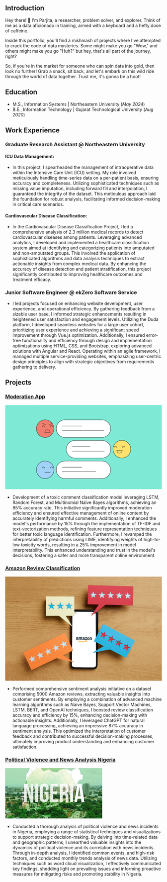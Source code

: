 
## Introduction
Hey there! 👋 I'm Parjita, a researcher, problem solver, and explorer. Think of me as a data aficionado in training, armed with a keyboard and a hefty dose of caffeine.

Inside this portfolio, you'll find a mishmash of projects where I've attempted to crack the code of data mysteries. Some might make you go "Wow," and others might make you go "Huh?" but hey, that's all part of the journey, right?

So, if you're in the market for someone who can spin data into gold, then look no further! Grab a snack, sit back, and let's embark on this wild ride through the world of data together. Trust me, it's gonna be a hoot!

## Education
					       		
- M.S., Information Systems | Northeastern University (_May 2024_)	 			        		
- B.E., Information Technology | Gujarat Technological University (_Aug 2020_)

## Work Experience

### Graduate Research Assistant  @ Northeastern University
#### ICU Data Management:
- In this project, I spearheaded the management of intraoperative data within the Intensive Care Unit (ICU) setting. My role involved meticulously handling time-series data on a per-patient basis, ensuring 
  accuracy and completeness. Utilizing sophisticated techniques such as missing value imputation, including forward fill and interpolation, I guaranteed the integrity of the dataset. This meticulous approach laid 
  the foundation for robust analysis, facilitating informed decision-making in critical care scenarios.

#### Cardiovascular Disease Classification:
- In the Cardiovascular Disease Classification Project, I led a comprehensive analysis of 2.3 million medical records to detect cardiovascular diseases among patients. Leveraging advanced analytics, I developed 
  and implemented a healthcare classification system aimed at identifying and categorizing patients into amputated and non-amputated groups. This involved the application of sophisticated algorithms and data 
  analysis techniques to extract actionable insights from complex medical data. By enhancing the accuracy of disease detection and patient stratification, this project significantly contributed to improving 
  healthcare outcomes and treatment efficacy.

### Junior Software Engineer @ ekZero Software Service
- I led projects focused on enhancing website development, user experience, and operational efficiency. By gathering feedback from a sizable user base, I informed strategic enhancements resulting in heightened user satisfaction and engagement levels. Utilizing the Duda platform, I developed seamless websites for a large user cohort, prioritizing user experience and achieving a significant speed improvement through Vue.js optimization. Additionally, I ensured error-free functionality and efficiency through design and implementation optimizations using HTML, CSS, and Bootstrap, exploring advanced solutions with Angular and React. Operating within an agile framework, I managed multiple service-providing websites, emphasizing user-centric design principles to align with strategic objectives from requirements gathering to delivery.

## Projects

### [Moderation App](https://github.com/ParjitaMunshi/Moderation-Application)
![Moderation App](/images/moderation_app.png)
- Development of a toxic comment classification model leveraging LSTM, Random Forest, and Multinomial Naïve Bayes algorithms, achieving an 85% accuracy rate. This initiative significantly improved moderation efficiency and ensured effective management of online content by accurately identifying harmful comments. Additionally, I enhanced the model's performance by 15% through the implementation of TF-IDF and text-vectorization methods, refining feature representation techniques for better toxic language identification. Furthermore, I revamped the interpretability of predictions using LIME, identifying weights of high-to-low toxicity words, resulting in a 25% improvement in model interpretability. This enhanced understanding and trust in the model's decisions, fostering a safer and more transparent online environment.

### [Amazon Review Classification]( https://github.com/ParjitaMunshi/Amazon-Reviews-Classification)
![Amazon Review Classification](/images/amazon_review.jpg)
- Performed comprehensive sentiment analysis initiative on a dataset comprising 5000 Amazon reviews, extracting valuable insights into customer sentiments. By employing a combination of advanced machine learning algorithms such as Naive Bayes, Support Vector Machines, LSTM, BERT, and OpenAI techniques, I boosted review classification accuracy and efficiency by 15%, enhancing decision-making with actionable insights. Additionally, I leveraged ChatGPT for natural language processing, achieving an impressive 87% accuracy in sentiment analysis. This optimized the interpretation of customer feedback and contributed to successful decision-making processes, ultimately improving product understanding and enhancing customer satisfaction.

### [Political Violence and News Analysis Nigeria]( https://github.com/ParjitaMunshi/Political-Violence-and-News-Analysis-Nigeria)
![Political Violence and News Analysis Nigeria](/images/nigeria.jpeg)
- Conducted a thorough analysis of political violence and news incidents in Nigeria, employing a range of statistical techniques and visualizations to support strategic decision-making. By delving into time-related data and geographic patterns, I unearthed valuable insights into the dynamics of political violence and its correlation with news incidents. Through in-depth analysis, I identified common events, and high-risk factors, and conducted monthly trends analysis of news data. Utilizing techniques such as word cloud visualization, I effectively communicated key findings, shedding light on prevailing issues and informing proactive measures for mitigating risks and promoting stability in Nigeria.

